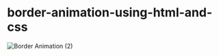 # border-animation-using-html-and-css

![Border Animation (2)](https://user-images.githubusercontent.com/95895380/147877109-5478e43c-1faf-42a1-ba23-5ce13f43de58.png)
